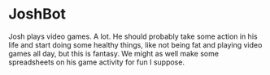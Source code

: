 # JoshBot
Josh plays video games. A lot. He should probably take some action in his life and start doing some healthy things, like not being fat and playing video games all day, but this is fantasy. We might as well make some spreadsheets on his game activity for fun I suppose.
